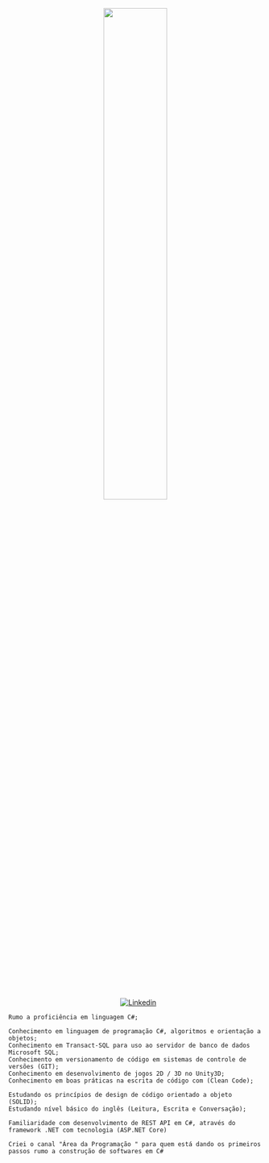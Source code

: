 <p align="center"><img width=50% src="https://media.giphy.com/media/IThjAlJnD9WNO/giphy.gif"></p>
 
 <p align="center">
    &nbsp;&nbsp;&nbsp;
    <a href="https://www.youtube.com/c/ÁreadaProgramação"><img alt="Linkedin" src="https://img.shields.io/youtube/channel/subscribers/UCXKSo8RSfVmrawXleZ-_arg?style=social"></a><a href="https://www.linkedin.com/in/alfredo1995/" target="_blank"></a>&nbsp;
</p>     
      
    Rumo a proficiência em linguagem C#;

    Conhecimento em linguagem de programação C#, algoritmos e orientação a objetos; 
    Conhecimento em Transact-SQL para uso ao servidor de banco de dados Microsoft SQL;
    Conhecimento em versionamento de código em sistemas de controle de versões (GIT);
    Conhecimento em desenvolvimento de jogos 2D / 3D no Unity3D;    
    Conhecimento em boas práticas na escrita de código com (Clean Code);
    
    Estudando os princípios de design de código orientado a objeto (SOLID); 
    Estudando nível básico do inglês (Leitura, Escrita e Conversação); 

    Familiaridade com desenvolvimento de REST API em C#, através do framework .NET com tecnologia (ASP.NET Core)

    Criei o canal "Área da Programação " para quem está dando os primeiros passos rumo a construção de softwares em C#
    
